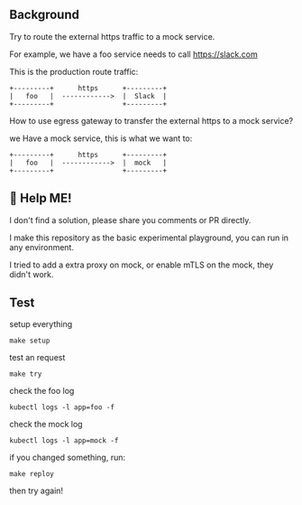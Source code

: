 ## Background

Try to route the external https traffic to a mock service.

For example, we have a foo service needs to call https://slack.com

This is the production route traffic:

```
+---------+      https      +---------+
|   foo   |  ------------>  |  Slack  |
+---------+                 +---------+
```

How to use egress gateway to transfer the external https to a mock service?

we Have a mock service, this is what we want to:

```
+---------+      https      +---------+
|   foo   |  ------------>  |  mock   |
+---------+                 +---------+
```

## 📢 Help ME!

I don't find a solution, please share you comments or PR directly.

I make this repository as the basic experimental playground, you can run in any environment. 

I tried to add a extra proxy on mock, or enable mTLS on the mock, they didn't work.

## Test

setup everything

```
make setup
```

test an request

```
make try
```

check the foo log

```
kubectl logs -l app=foo -f
```

check the mock log

```
kubectl logs -l app=mock -f
```

if you changed something, run:

```
make reploy
```

then try again!

